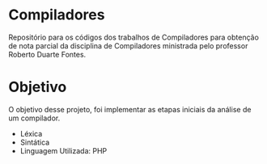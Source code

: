 # Compiladores
Repositório para os códigos dos trabalhos de Compiladores para obtenção de nota parcial da disciplina de Compiladores ministrada pelo professor Roberto Duarte Fontes.

# Objetivo
O objetivo desse projeto, foi implementar as etapas iniciais da análise de um compilador.

- Léxica
- Sintática
- Linguagem Utilizada: PHP
